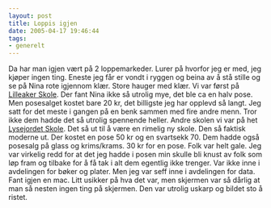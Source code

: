 ```yaml
---
layout: post
title: Loppis igjen
date: 2005-04-17 19:46:44
tags: 
- generelt
---
```

Da har man igjen vært på 2 loppemarkeder. Lurer på hvorfor jeg er med, jeg kjøper ingen ting. Eneste jeg får er vondt i ryggen og beina av å stå stille og se på Nina rote igjennom klær. Store hauger med klær. Vi var først på <a href="http://www.lilleaker.gs.oslo.no/">Lilleaker Skole</a>. Der fant Nina ikke så utrolig mye, det ble ca en halv pose. Men posesalget kostet bare 20 kr, det billigste jeg har opplevd så langt. Jeg satt for det meste i gangen på en benk sammen med fire andre menn. Tror ikke dem hadde det så utrolig spennende heller. Andre skolen vi var på het <a href="http://www.lysejordet.gs.oslo.no/">Lysejordet Skole</a>. Det så ut til å være en rimelig ny skole. Den så faktisk moderne ut. Der kostet en pose 50 kr og en svartsekk 70. Dem hadde også posesalg på glass og krims/krams. 30 kr for en pose. Folk var helt gale. Jeg var virkelig redd for at det jeg hadde i posen min skulle bli knust av folk som løp fram og tilbake for å få tak i alt dem egentlig ikke trenger. Var ikke inne i avdelingen for bøker og plater. Men jeg var seff inne i avdelingen for data. Fant igjen en mac. Litt usikker på hva det var, men skjermen var så dårlig at man så nesten ingen ting på skjermen. Den var utrolig uskarp og bildet sto å ristet.
